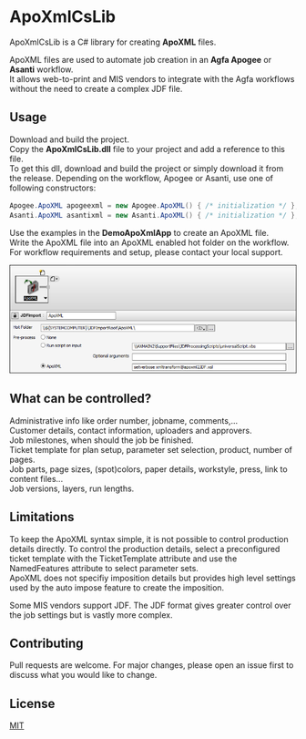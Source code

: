 # ApoXmlCsLib

ApoXmlCsLib is a C# library for creating **ApoXML** files.

ApoXML files are used to automate job creation in an **Agfa Apogee** or **Asanti** workflow.  
It allows web-to-print and MIS vendors to integrate with the Agfa workflows without the need to create a complex JDF file.

## Usage

Download and build the project.  
Copy the **ApoXmlCsLib.dll** file to your project and add a reference to this file.  
To get this dll, download and build the project or simply download it from the release.
Depending on the workflow, Apogee or Asanti, use one of following constructors:

```cs
Apogee.ApoXML apogeexml = new Apogee.ApoXML() { /* initialization */ };
Asanti.ApoXML asantixml = new Asanti.ApoXML() { /* initialization */ };
```

Use the examples in the **DemoApoXmlApp** to create an ApoXML file.  
Write the ApoXML file into an ApoXML enabled hot folder on the workflow. For workflow requirements and setup, please contact your local support.

![ApoXML Hot Ticket](/Images/ApoXML_HotTicket.png)

## What can be controlled?

Administrative info like order number, jobname, comments,...  
Customer details, contact information, uploaders and approvers.    
Job milestones, when should the job be finished.  
Ticket template for plan setup, parameter set selection, product, number of pages.  
Job parts, page sizes, (spot)colors, paper details, workstyle, press, link to content files...  
Job versions, layers, run lengths.

## Limitations

To keep the ApoXML syntax simple, it is not possible to control production details directly.
To control the production details, select a preconfigured ticket template with the TicketTemplate attribute and use the NamedFeatures attribute to select parameter sets.  
ApoXML does not specifiy imposition details but provides high level settings used by the auto impose feature to create the imposition.  

Some MIS vendors support JDF. The JDF format gives greater control over the job settings but is vastly more complex.

## Contributing
Pull requests are welcome. For major changes, please open an issue first to discuss what you would like to change.

## License
[MIT](https://choosealicense.com/licenses/mit/)